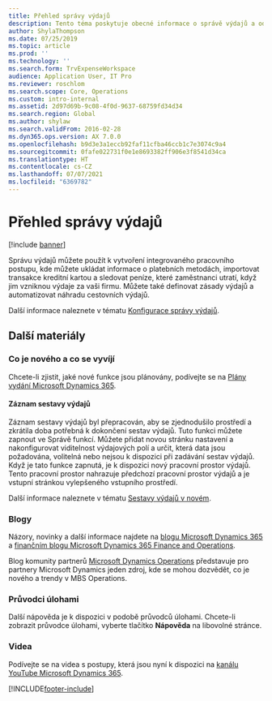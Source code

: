 ```yaml
---
title: Přehled správy výdajů
description: Tento téma poskytuje obecné informace o správě výdajů a odkazy na další zdroje. Správu výdajů můžete použít k vytvoření integrovaného pracovního postupu, kde můžete ukládat informace o platebních metodách, importovat transakce kreditní kartou a sledovat peníze, které zaměstnanci utratí, když jim vzniknou výdaje za vaši firmu.
author: ShylaThompson
ms.date: 07/25/2019
ms.topic: article
ms.prod: ''
ms.technology: ''
ms.search.form: TrvExpenseWorkspace
audience: Application User, IT Pro
ms.reviewer: roschlom
ms.search.scope: Core, Operations
ms.custom: intro-internal
ms.assetid: 2d97d69b-9c08-4f0d-9637-68759fd34d34
ms.search.region: Global
ms.author: shylaw
ms.search.validFrom: 2016-02-28
ms.dyn365.ops.version: AX 7.0.0
ms.openlocfilehash: b9d3e3a1eccb92faf11cfba46ccb1c7e3074c9a4
ms.sourcegitcommit: 0fafe022731f0e1e8693382ff906e3f8541d34ca
ms.translationtype: HT
ms.contentlocale: cs-CZ
ms.lasthandoff: 07/07/2021
ms.locfileid: "6369782"
---
```

# <a name="expense-management-overview"></a>Přehled správy výdajů

[!include [banner](../includes/banner.md)]

Správu výdajů můžete použít k vytvoření integrovaného pracovního postupu, kde můžete ukládat informace o platebních metodách, importovat transakce kreditní kartou a sledovat peníze, které zaměstnanci utratí, když jim vzniknou výdaje za vaši firmu. Můžete také definovat zásady výdajů a automatizovat náhradu cestovních výdajů.

Další informace naleznete v tématu [Konfigurace správy výdajů](plan-expense-management.md).

## <a name="additional-resources"></a>Další materiály

### <a name="whats-new-and-in-development"></a>Co je nového a co se vyvíjí

Chcete-li zjistit, jaké nové funkce jsou plánovány, podívejte se na [Plány vydání Microsoft Dynamics 365](/dynamics365/release-plans/).

#### <a name="expense-report-entry"></a>Záznam sestavy výdajů

Záznam sestavy výdajů byl přepracován, aby se zjednodušilo prostředí a zkrátila doba potřebná k dokončení sestav výdajů. Tuto funkci můžete zapnout ve Správě funkcí. Můžete přidat novou stránku nastavení a nakonfigurovat viditelnost výdajových polí a určit, která data jsou požadována, volitelná nebo nejsou k dispozici při zadávání sestav výdajů. Když je tato funkce zapnutá, je k dispozici nový pracovní prostor výdajů. Tento pracovní prostor nahrazuje předchozí pracovní prostor výdajů a je vstupní stránkou vylepšeného vstupního prostředí.

Další informace naleznete v tématu [Sestavy výdajů v novém](ExpenseWorkspaceNew.md).

### <a name="blogs"></a>Blogy

Názory, novinky a další informace najdete na [blogu Microsoft Dynamics 365](https://community.dynamics.com/b/msftdynamicsblog?c=Enterprise) a [finančním blogu Microsoft Dynamics 365 Finance and Operations](https://community.dynamics.com/365/financeandoperations/b/financials).

Blog komunity partnerů [Microsoft Dynamics Operations](https://community.dynamics.com/partner/b/operationspartnercommunityblog) představuje pro partnery Microsoft Dynamics jeden zdroj, kde se mohou dozvědět, co je nového a trendy v MBS Operations.

### <a name="task-guides"></a>Průvodci úlohami

Další nápověda je k dispozici v podobě průvodců úlohami. Chcete-li zobrazit průvodce úlohami, vyberte tlačítko **Nápověda** na libovolné stránce.

### <a name="videos"></a>Videa

Podívejte se na videa s postupy, která jsou nyní k dispozici na [kanálu YouTube Microsoft Dynamics 365](https://www.youtube.com/channel/UCJGCg4rB3QSs8y_1FquelBQ).


[!INCLUDE[footer-include](../includes/footer-banner.md)]